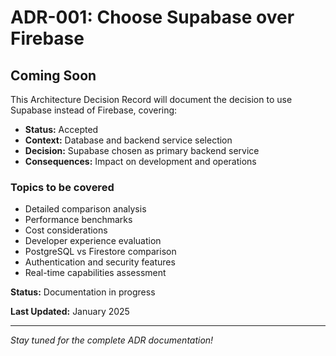 # ADR-001: Choose Supabase over Firebase

## Coming Soon

This Architecture Decision Record will document the decision to use Supabase
instead of Firebase, covering:

- **Status:** Accepted
- **Context:** Database and backend service selection
- **Decision:** Supabase chosen as primary backend service
- **Consequences:** Impact on development and operations

### Topics to be covered

- Detailed comparison analysis
- Performance benchmarks
- Cost considerations
- Developer experience evaluation
- PostgreSQL vs Firestore comparison
- Authentication and security features
- Real-time capabilities assessment

**Status:** Documentation in progress

**Last Updated:** January 2025

---

*Stay tuned for the complete ADR documentation!*
